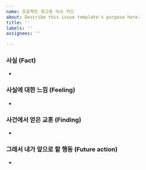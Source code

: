 ```yaml
---
name: 프로젝트 회고용 이슈 카드
about: Describe this issue template's purpose here.
title: ''
labels: ''
assignees: ''

---
```


### 사실 (Fact)

- 

### 사실에 대한 느낌 (Feeling)

- 

### 사건에서 얻은 교훈 (Finding)

-

### 그래서 내가 앞으로 할 행동 (Future action)

-
